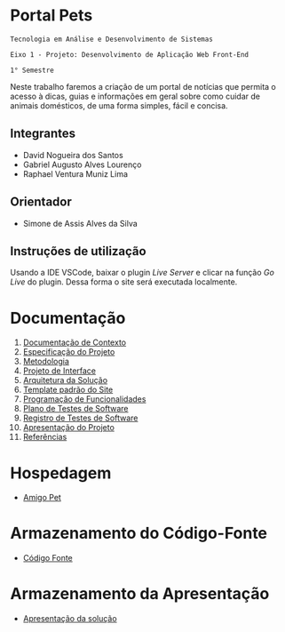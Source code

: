 # Portal Pets

`Tecnologia em Análise e Desenvolvimento de Sistemas`

`Eixo 1 - Projeto: Desenvolvimento de Aplicação Web Front-End`

`1° Semestre`

Neste trabalho faremos a criação de um portal de notícias que permita o acesso à dicas, guias e informações em geral sobre como cuidar de animais domésticos, de uma forma simples, fácil e concisa.


## Integrantes

* David Nogueira dos Santos
* Gabriel Augusto Alves Lourenço
* Raphael Ventura Muniz Lima

## Orientador

* Simone de Assis Alves da Silva

## Instruções de utilização

Usando a IDE VSCode, baixar o plugin *Live Server* e clicar na função *Go Live* do plugin. Dessa forma o site será executada localmente. 

# Documentação

<ol>
<li><a href="docs/01-Documentação de Contexto.md"> Documentação de Contexto</a></li>
<li><a href="docs/02-Especificação do Projeto.md"> Especificação do Projeto</a></li>
<li><a href="docs/03-Metodologia.md"> Metodologia</a></li>
<li><a href="docs/04-Projeto de Interface.md"> Projeto de Interface</a></li>
<li><a href="docs/05-Arquitetura da Solução.md"> Arquitetura da Solução</a></li>
<li><a href="docs/06-Template padrão do Site.md"> Template padrão do Site</a></li>
<li><a href="docs/07-Programação de Funcionalidades.md"> Programação de Funcionalidades</a></li>
<li><a href="docs/08-Plano de Testes de Software.md"> Plano de Testes de Software</a></li>
<li><a href="docs/09-Registro de Testes de Software.md"> Registro de Testes de Software</a></li>
<li><a href="docs/10-Apresentação do Projeto.md"> Apresentação do Projeto</a></li>
<li><a href="docs/11-Referências.md"> Referências</a></li>
</ol>

# Hospedagem

* [Amigo Pet](https://amigo-pet.herokuapp.com/)

# Armazenamento do Código-Fonte

* <a href="src/README.md">Código Fonte</a>

# Armazenamento da Apresentação

* <a href="presentation/README.md">Apresentação da solução</a>
